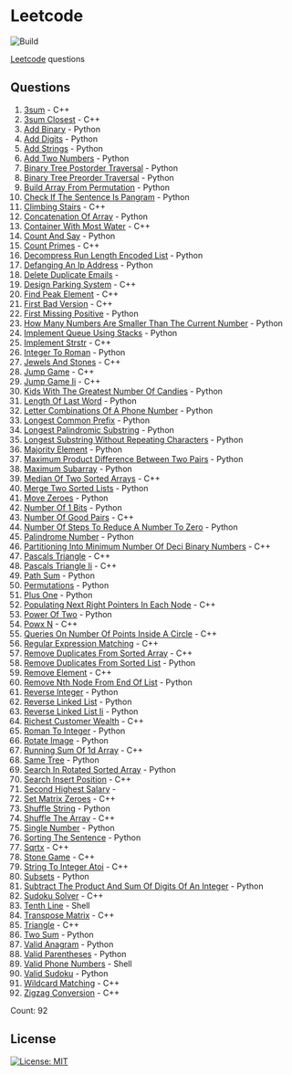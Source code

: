 # Leetcode

![Build](https://github.com/Zeyu-Li/leetcode/workflows/Generate%20MD/badge.svg)

[Leetcode](https://leetcode.com/) questions



## Questions 
 1. [3sum](https://leetcode.com/problems/3sum) - C++ 
 2. [3sum Closest](https://leetcode.com/problems/3sum-closest) - C++ 
 3. [Add Binary](https://leetcode.com/problems/add-binary) - Python 
 4. [Add Digits](https://leetcode.com/problems/add-digits) - Python 
 5. [Add Strings](https://leetcode.com/problems/add-strings) - Python 
 6. [Add Two Numbers](https://leetcode.com/problems/add-two-numbers) - Python 
 7. [Binary Tree Postorder Traversal](https://leetcode.com/problems/binary-tree-postorder-traversal) - Python 
 8. [Binary Tree Preorder Traversal](https://leetcode.com/problems/binary-tree-preorder-traversal) - Python 
 9. [Build Array From Permutation](https://leetcode.com/problems/build-array-from-permutation) - Python 
 10. [Check If The Sentence Is Pangram](https://leetcode.com/problems/check-if-the-sentence-is-pangram) - Python 
 11. [Climbing Stairs](https://leetcode.com/problems/climbing-stairs) - C++ 
 12. [Concatenation Of Array](https://leetcode.com/problems/concatenation-of-array) - Python 
 13. [Container With Most Water](https://leetcode.com/problems/container-with-most-water) - C++ 
 14. [Count And Say](https://leetcode.com/problems/count-and-say) - Python 
 15. [Count Primes](https://leetcode.com/problems/count-primes) - C++ 
 16. [Decompress Run Length Encoded List](https://leetcode.com/problems/decompress-run-length-encoded-list) - Python 
 17. [Defanging An Ip Address](https://leetcode.com/problems/defanging-an-ip-address) - Python 
 18. [Delete Duplicate Emails](https://leetcode.com/problems/delete-duplicate-emails) -  
 19. [Design Parking System](https://leetcode.com/problems/design-parking-system) - C++ 
 20. [Find Peak Element](https://leetcode.com/problems/find-peak-element) - C++ 
 21. [First Bad Version](https://leetcode.com/problems/first-bad-version) - C++ 
 22. [First Missing Positive](https://leetcode.com/problems/first-missing-positive) - Python 
 23. [How Many Numbers Are Smaller Than The Current Number](https://leetcode.com/problems/how-many-numbers-are-smaller-than-the-current-number) - Python 
 24. [Implement Queue Using Stacks](https://leetcode.com/problems/implement-queue-using-stacks) - Python 
 25. [Implement Strstr](https://leetcode.com/problems/implement-strstr) - C++ 
 26. [Integer To Roman](https://leetcode.com/problems/integer-to-roman) - Python 
 27. [Jewels And Stones](https://leetcode.com/problems/jewels-and-stones) - C++ 
 28. [Jump Game](https://leetcode.com/problems/jump-game) - C++ 
 29. [Jump Game Ii](https://leetcode.com/problems/jump-game-ii) - C++ 
 30. [Kids With The Greatest Number Of Candies](https://leetcode.com/problems/kids-with-the-greatest-number-of-candies) - Python 
 31. [Length Of Last Word](https://leetcode.com/problems/length-of-last-word) - Python 
 32. [Letter Combinations Of A Phone Number](https://leetcode.com/problems/letter-combinations-of-a-phone-number) - Python 
 33. [Longest Common Prefix](https://leetcode.com/problems/longest-common-prefix) - Python 
 34. [Longest Palindromic Substring](https://leetcode.com/problems/longest-palindromic-substring) - Python 
 35. [Longest Substring Without Repeating Characters](https://leetcode.com/problems/longest-substring-without-repeating-characters) - Python 
 36. [Majority Element](https://leetcode.com/problems/majority-element) - Python 
 37. [Maximum Product Difference Between Two Pairs](https://leetcode.com/problems/maximum-product-difference-between-two-pairs) - Python 
 38. [Maximum Subarray](https://leetcode.com/problems/maximum-subarray) - Python 
 39. [Median Of Two Sorted Arrays](https://leetcode.com/problems/median-of-two-sorted-arrays) - C++ 
 40. [Merge Two Sorted Lists](https://leetcode.com/problems/merge-two-sorted-lists) - Python 
 41. [Move Zeroes](https://leetcode.com/problems/move-zeroes) - Python 
 42. [Number Of 1 Bits](https://leetcode.com/problems/number-of-1-bits) - Python 
 43. [Number Of Good Pairs](https://leetcode.com/problems/number-of-good-pairs) - C++ 
 44. [Number Of Steps To Reduce A Number To Zero](https://leetcode.com/problems/number-of-steps-to-reduce-a-number-to-zero) - Python 
 45. [Palindrome Number](https://leetcode.com/problems/palindrome-number) - Python 
 46. [Partitioning Into Minimum Number Of Deci Binary Numbers](https://leetcode.com/problems/partitioning-into-minimum-number-of-deci-binary-numbers) - C++ 
 47. [Pascals Triangle](https://leetcode.com/problems/pascals-triangle) - C++ 
 48. [Pascals Triangle Ii](https://leetcode.com/problems/pascals-triangle-ii) - C++ 
 49. [Path Sum](https://leetcode.com/problems/path-sum) - Python 
 50. [Permutations](https://leetcode.com/problems/permutations) - Python 
 51. [Plus One](https://leetcode.com/problems/plus-one) - Python 
 52. [Populating Next Right Pointers In Each Node](https://leetcode.com/problems/populating-next-right-pointers-in-each-node) - C++ 
 53. [Power Of Two](https://leetcode.com/problems/power-of-two) - Python 
 54. [Powx N](https://leetcode.com/problems/powx-n) - C++ 
 55. [Queries On Number Of Points Inside A Circle](https://leetcode.com/problems/queries-on-number-of-points-inside-a-circle) - C++ 
 56. [Regular Expression Matching](https://leetcode.com/problems/regular-expression-matching) - C++ 
 57. [Remove Duplicates From Sorted Array](https://leetcode.com/problems/remove-duplicates-from-sorted-array) - C++ 
 58. [Remove Duplicates From Sorted List](https://leetcode.com/problems/remove-duplicates-from-sorted-list) - Python 
 59. [Remove Element](https://leetcode.com/problems/remove-element) - C++ 
 60. [Remove Nth Node From End Of List](https://leetcode.com/problems/remove-nth-node-from-end-of-list) - Python 
 61. [Reverse Integer](https://leetcode.com/problems/reverse-integer) - Python 
 62. [Reverse Linked List](https://leetcode.com/problems/reverse-linked-list) - Python 
 63. [Reverse Linked List Ii](https://leetcode.com/problems/reverse-linked-list-ii) - Python 
 64. [Richest Customer Wealth](https://leetcode.com/problems/richest-customer-wealth) - C++ 
 65. [Roman To Integer](https://leetcode.com/problems/roman-to-integer) - Python 
 66. [Rotate Image](https://leetcode.com/problems/rotate-image) - Python 
 67. [Running Sum Of 1d Array](https://leetcode.com/problems/running-sum-of-1d-array) - C++ 
 68. [Same Tree](https://leetcode.com/problems/same-tree) - Python 
 69. [Search In Rotated Sorted Array](https://leetcode.com/problems/search-in-rotated-sorted-array) - Python 
 70. [Search Insert Position](https://leetcode.com/problems/search-insert-position) - C++ 
 71. [Second Highest Salary](https://leetcode.com/problems/second-highest-salary) -  
 72. [Set Matrix Zeroes](https://leetcode.com/problems/set-matrix-zeroes) - C++ 
 73. [Shuffle String](https://leetcode.com/problems/shuffle-string) - Python 
 74. [Shuffle The Array](https://leetcode.com/problems/shuffle-the-array) - C++ 
 75. [Single Number](https://leetcode.com/problems/single-number) - Python 
 76. [Sorting The Sentence](https://leetcode.com/problems/sorting-the-sentence) - Python 
 77. [Sqrtx](https://leetcode.com/problems/sqrtx) - C++ 
 78. [Stone Game](https://leetcode.com/problems/stone-game) - C++ 
 79. [String To Integer Atoi](https://leetcode.com/problems/string-to-integer-atoi) - C++ 
 80. [Subsets](https://leetcode.com/problems/subsets) - Python 
 81. [Subtract The Product And Sum Of Digits Of An Integer](https://leetcode.com/problems/subtract-the-product-and-sum-of-digits-of-an-integer) - Python 
 82. [Sudoku Solver](https://leetcode.com/problems/sudoku-solver) - C++ 
 83. [Tenth Line](https://leetcode.com/problems/tenth-line) - Shell 
 84. [Transpose Matrix](https://leetcode.com/problems/transpose-matrix) - C++ 
 85. [Triangle](https://leetcode.com/problems/triangle) - C++ 
 86. [Two Sum](https://leetcode.com/problems/two-sum) - Python 
 87. [Valid Anagram](https://leetcode.com/problems/valid-anagram) - Python 
 88. [Valid Parentheses](https://leetcode.com/problems/valid-parentheses) - Python 
 89. [Valid Phone Numbers](https://leetcode.com/problems/valid-phone-numbers) - Shell 
 90. [Valid Sudoku](https://leetcode.com/problems/valid-sudoku) - Python 
 91. [Wildcard Matching](https://leetcode.com/problems/wildcard-matching) - C++ 
 92. [Zigzag Conversion](https://leetcode.com/problems/zigzag-conversion) - C++ 

Count: 92


## License

[![License: MIT](https://img.shields.io/badge/License-MIT-blue.svg)](https://opensource.org/licenses/MIT)